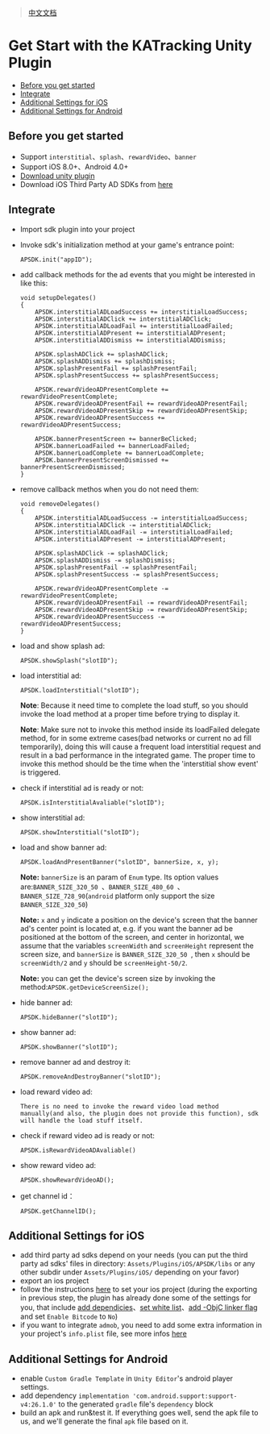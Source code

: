>[中文文档](https://github.com/KATracking/KATrackingAd/blob/master/KATrackingAd_Unity/README_zh_CN.md)


# Get Start with the KATracking Unity Plugin

* [Before you get started](#about)
* [Integrate](#step1)
* [Additional Settings for iOS](#step2)
* [Additional Settings for Android](#step3)

## <a name="about">Before you get started</a>


* Support `interstitial`、`splash`、`rewardVideo`、`banner`
* Support iOS 8.0+、Android 4.0+
* [Download unity plugin](http://sayhey.oss-cn-shanghai.aliyuncs.com/sdk/android/APSDKUnityPlugin.unitypackage)
* Download iOS Third Party AD SDKs from [here](https://github.com/KATracking/KATrackingAd/blob/master/KATrackingAd_iOS_new/README_EN.md#download-the-sdk-zip-package-for-integration)


## <a name="step1">Integrate</a>

* Import sdk plugin into your project

* Invoke sdk's initialization method at your game's entrance point:

	```
	APSDK.init("appID");
	```
	
* add callback methods for the ad events that you might be interested in like this:

	```
	void setupDelegates()
    {
        APSDK.interstitialADLoadSuccess += interstitialLoadSuccess;
        APSDK.interstitialADClick += interstitialADClick;
        APSDK.interstitialADLoadFail += interstitialLoadFailed;
        APSDK.interstitialADPresent += interstitialADPresent;
        APSDK.interstitialADDismiss += interstitialADDismiss;

        APSDK.splashADClick += splashADClick;
        APSDK.splashADDismiss += splashDismiss;
        APSDK.splashPresentFail += splashPresentFail;
        APSDK.splashPresentSuccess += splashPresentSuccess;

        APSDK.rewardVideoADPresentComplete += rewardVideoPresentComplete;
        APSDK.rewardVideoADPresentFail += rewardVideoADPresentFail;
        APSDK.rewardVideoADPresentSkip += rewardVideoADPresentSkip;
        APSDK.rewardVideoADPresentSuccess += rewardVideoADPresentSuccess;

        APSDK.bannerPresentScreen += bannerBeClicked;
        APSDK.bannerLoadFailed += bannerLoadFailed;
        APSDK.bannerLoadComplete += bannerLoadComplete;
        APSDK.bannerPresentScreenDismissed += bannerPresentScreenDismissed;
    }
	```
	
* remove callback methos when you do not need them:

	```
	void removeDelegates()
    {
        APSDK.interstitialADLoadSuccess -= interstitialLoadSuccess;
        APSDK.interstitialADClick -= interstitialADClick;
        APSDK.interstitialADLoadFail -= interstitialLoadFailed;
        APSDK.interstitialADPresent -= interstitialADPresent;

        APSDK.splashADClick -= splashADClick;
        APSDK.splashADDismiss -= splashDismiss;
        APSDK.splashPresentFail -= splashPresentFail;
        APSDK.splashPresentSuccess -= splashPresentSuccess;

        APSDK.rewardVideoADPresentComplete -= rewardVideoPresentComplete;
        APSDK.rewardVideoADPresentFail -= rewardVideoADPresentFail;
        APSDK.rewardVideoADPresentSkip -= rewardVideoADPresentSkip;
        APSDK.rewardVideoADPresentSuccess -= rewardVideoADPresentSuccess;
    }
	```
	
* load and show splash ad:

	```
	APSDK.showSplash("slotID");
	```
	
* load interstitial ad:

	```
	APSDK.loadInterstitial("slotID");
	```
	
	**Note**: Because it need time to complete the load stuff, so you should invoke the load method at a proper time before trying to display it.
	
	**Note**: Make sure not to invoke this method inside its loadFailed delegate method, for in some extreme cases(bad networks or current no ad fill temporarily), doing this will cause a frequent load interstitial request and result in a bad performance in the integrated game. The proper time to invoke this method should be the time when the 'interstitial show event' is triggered.
	
* check if interstitial ad is ready or not:

	```
	APSDK.isInterstitialAvaliable("slotID");
	```
	
* show interstitial ad:

	```
	APSDK.showInterstitial("slotID");
	```
	
* load and show banner ad:

	```
	APSDK.loadAndPresentBanner("slotID", bannerSize, x, y);
	```
	
	**Note:** `bannerSize` is an param of `Enum` type. Its option values are:`BANNER_SIZE_320_50 `、`BANNER_SIZE_480_60 `、`BANNER_SIZE_728_90`(`android` platform only support the size `BANNER_SIZE_320_50`)
	
	**Note:** `x` and `y` indicate a position on the device's screen that the banner ad's center point is located at, e.g. if you want the banner ad be positioned at the bottom of the screen, and center in horizontal, we assume that the variables `screenWidth` and `screenHeight` represent the screen size, and `bannerSize` is `BANNER_SIZE_320_50 `, then `x` should be `screenWidth/2` and `y` should be `screenHeight-50/2`.
	
	**Note:** you can get the device's screen size by invoking the method:`APSDK.getDeviceScreenSize();`
	
* hide banner ad:

	```
	APSDK.hideBanner("slotID");
	```
	
* show banner ad:

	```
	APSDK.showBanner("slotID");
	```
	
* remove banner ad and destroy it:

	```
	APSDK.removeAndDestroyBanner("slotID");
	```
	
* load reward video ad:

	```
	There is no need to invoke the reward video load method manually(and also, the plugin does not provide this function), sdk will handle the load stuff itself.
	```
	
* check if reward video ad is ready or not:

	```
	APSDK.isRewardVideoADAvaliable()
	```
	
* show reward video ad:

	```
	APSDK.showRewardVideoAD();
	```
	
* get channel id：

	```
	APSDK.getChannelID();
	```
	
## <a name="step2">Additional Settings for iOS</a>
* add third party ad sdks depend on your needs (you can put the third party ad sdks' files in directory: `Assets/Plugins/iOS/APSDK/libs` or any other subdir under `Assets/Plugins/iOS/` depending on your favor)
* export an ios project
* follow the instructions [here](https://github.com/KATracking/KATrackingAd/blob/master/KATrackingAd_iOS_new/README_EN.md) to set your ios project (during the exporting in previous step, the plugin has already done some of the settings for you, that include [add dependicies](https://github.com/KATracking/KATrackingAd/blob/master/KATrackingAd_iOS/README.md#infoplist%E8%AE%BE%E7%BD%AE%E7%99%BD%E5%90%8D%E5%8D%95)、[set white list](https://github.com/KATracking/KATrackingAd/blob/master/KATrackingAd_iOS/README.md#infoplist%E8%AE%BE%E7%BD%AE%E7%99%BD%E5%90%8D%E5%8D%95)、[add -ObjC linker flag](https://github.com/KATracking/KATrackingAd/blob/master/KATrackingAd_iOS/README.md#infoplist%E8%AE%BE%E7%BD%AE%E7%99%BD%E5%90%8D%E5%8D%95) and set `Enable Bitcode` to `No`)
* if you want to integrate `admob`, you need to add some extra information in your project's `info.plist` file, see more infos [here](https://github.com/KATracking/KATrackingAd/blob/master/KATrackingAd_iOS_new/README_EN.md#%E6%8E%A5%E5%85%A5admob%E6%B3%A8%E6%84%8F%E4%BA%8B%E9%A1%B9)


## <a name="step3">Additional Settings for Android</a>
* enable `Custom Gradle Template` in `Unity Editor`'s android player settings.
* add dependency `implementation 'com.android.support:support-v4:26.1.0'` to the generated `gradle` file's `dependency` block 
* build an apk and run&test it. If everything goes well, send the apk file to us, and we'll generate the final `apk` file based on it.

